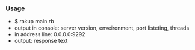 <h3>Usage</h3>
<ul>
    <li>$ rakup main.rb</li>
    <li>output in console: server version, enveironment, port listeting, threads</li>
    <li>in address line: 0.0.0.0:9292</li>
    <li>output: response text</li>
<ul>